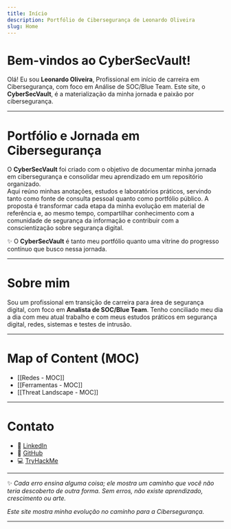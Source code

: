 ```yaml
---
title: Início
description: Portfólio de Cibersegurança de Leonardo Oliveira
slug: Home
---
```

# ​Bem-vindos ao CyberSecVault!

Olá! Eu sou **Leonardo Oliveira**, Profissional em início de carreira em Cibersegurança, com foco em Análise de SOC/Blue Team. Este site, o **CyberSecVault**, é a materialização da minha jornada e paixão por cibersegurança.

---
# Portfólio e Jornada em Cibersegurança 

O **CyberSecVault** foi criado com o objetivo de documentar minha jornada em cibersegurança e consolidar meu aprendizado em um repositório organizado.  
Aqui reúno minhas anotações, estudos e laboratórios práticos, servindo tanto como fonte de consulta pessoal quanto como portfólio público.
A proposta é transformar cada etapa da minha evolução em material de referência e, ao mesmo tempo, compartilhar conhecimento com a comunidade de segurança da informação e contribuir com a conscientização sobre segurança digital.

✨ O **CyberSecVault** é tanto meu portfólio quanto uma vitrine do progresso contínuo que busco nessa jornada.

---
# ​Sobre mim

Sou um profissional em transição de carreira para área de segurança digital, com foco em **Analista de SOC/Blue Team**. Tenho conciliado meu dia a dia com meu atual trabalho e com meus estudos práticos em segurança digital, redes, sistemas e testes de intrusão.

---
# ​​​​Map of Content (MOC)

* [[Redes - MOC]]
* [[Ferramentas - MOC]]
* [[Threat Landscape - MOC]]

---
# ​Contato

- 🔗 [LinkedIn](https://www.linkedin.com/in/leonardooliveirads/)  
- 🐙 [GitHub](https://github.com/Leogalyze)  
- 💻​ [TryHackMe](https://tryhackme.com/p/leogalyze)

---
✨ *Cada erro ensina alguma coisa; ele mostra um caminho que você não teria descoberto de outra forma. Sem erros, não existe aprendizado, crescimento ou arte.*

*Este site mostra minha evolução no caminho para a Cibersegurança.*

---